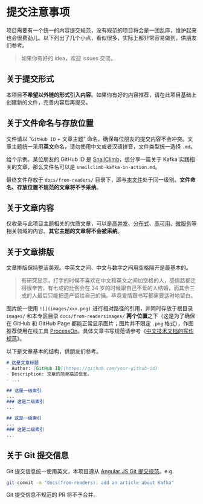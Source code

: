 # 提交注意事项
项目需要有一个统一的内容提交规范，没有规范的项目将会是一团乱麻，维护起来也会很费劲儿。以下列出了几个小点，看似很多，实际上都非常容易做到，供朋友们参考。

> 如果你有好的 idea，欢迎 issues 交流。

## 关于提交形式
本项目**不希望以外链的形式引入内容**。如果你有好的内容推荐，请在此项目基础上创建新的文件，完善内容后再提交。

## 关于文件命名与存放位置
文件请以 “`GitHub ID` + 文章主题” 命名，确保每位朋友的提交内容不会冲突。文章主题统一采用**英文**命名，请勿使用中文或者汉语拼音，文件类型统一选择 `.md`。

给个示例。某位朋友的 GitHub ID 是 [SnailClimb](https://github.com/snailclimb)，想分享一篇关于 Kafka 实践相关的文章，那么文件名可以是 `snailclimb-kafka-in-action.md`。

最终文件存放于 `docs/from-readers/` 目录下，即与[本文件](/docs/from-readers/doocs-advanced-java-attention.md)处于同一级别。**文件命名、存放位置不规范的文章将不予采纳**。

## 关于文章内容
仅收录与此项目主题相关的优质文章，可以是[高并发](https://github.com/doocs/advanced-java#高并发架构)、[分布式](https://github.com/doocs/advanced-java#分布式系统)、[高可用](https://github.com/doocs/advanced-java#高可用架构)、[微服务](https://github.com/doocs/advanced-java#高并发架构微服务架构)等相关领域的内容。**其它主题的文章将不会被采纳**。

## 关于文章排版
文章排版保持整洁美观。中英文之间、中文与数字之间用空格隔开是最基本的。

> 有研究显示，打字的时候不喜欢在中文和英文之间加空格的人，感情路都走得很辛苦，有七成的比例会在 34 岁的时候跟自己不爱的人结婚，而其余三成的人最后只能把遗产留给自己的猫。毕竟爱情跟书写都需要适时地留白。

图片统一使用 `![](images/xxx.png)` 进行相对路径的引用，并同时存放于根目录 `images/` 和本专区目录 `docs/from-readersimages/` **两个位置**之下（这是为了确保在 GitHub 和 GitHub Page 都能正常显示图片；图片并不限定 `.png` 格式），作图推荐使用在线工具 [ProcessOn](https://www.processon.com/i/594a16f7e4b0e1bb14fe2fac)。具体文章书写规范请参考《[中文技术文档的写作规范](https://github.com/ruanyf/document-style-guide)》。

以下是文章基本的结构，供朋友们参考。

```markdown
# 这是文章标题
- Author: [GitHub ID](https://github.com/your-github-id)
- Description: 文章的简单描述信息。
- ...

## 这是一级索引
...
### 这是二级索引
...

## 这是一级索引
...
### 这是二级索引
...
```

## 关于 Git 提交信息
Git 提交信息统一使用英文，本项目遵从 [Angular JS Git 提交规范](https://github.com/angular/angular.js/commits/master)。e.g.

```bash
git commit -m "docs(from-readers): add an article about Kafka"
```

Git 提交信息不规范的 PR 将不予合并。